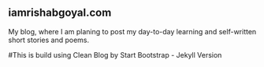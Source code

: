 ## iamrishabgoyal.com
My blog, where I am planing to post my day-to-day learning and self-written short stories and poems.

#This is build using Clean Blog by Start Bootstrap - Jekyll Version

